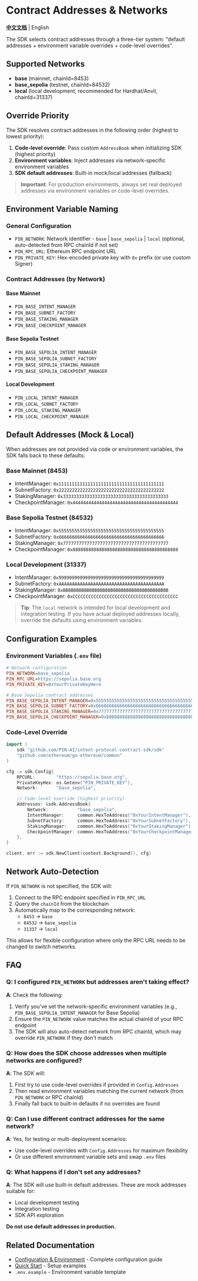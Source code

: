 # Contract Addresses & Networks

**[中文文档](addresses-zh.md)** | English

The SDK selects contract addresses through a three-tier system: "default addresses + environment variable overrides + code-level overrides".

## Supported Networks

- **base** (mainnet, chainId=8453)
- **base_sepolia** (testnet, chainId=84532)
- **local** (local development, recommended for Hardhat/Anvil, chainId=31337)

## Override Priority

The SDK resolves contract addresses in the following order (highest to lowest priority):

1. **Code-level override**: Pass custom `AddressBook` when initializing SDK (highest priority)
2. **Environment variables**: Inject addresses via network-specific environment variables
3. **SDK default addresses**: Built-in mock/local addresses (fallback)

> **Important**: For production environments, always set real deployed addresses via environment variables or code-level overrides.

## Environment Variable Naming

### General Configuration

- `PIN_NETWORK`: Network identifier - `base` | `base_sepolia` | `local` (optional, auto-detected from RPC chainId if not set)
- `PIN_RPC_URL`: Ethereum RPC endpoint URL
- `PIN_PRIVATE_KEY`: Hex-encoded private key with `0x` prefix (or use custom Signer)

### Contract Addresses (by Network)

#### Base Mainnet
- `PIN_BASE_INTENT_MANAGER`
- `PIN_BASE_SUBNET_FACTORY`
- `PIN_BASE_STAKING_MANAGER`
- `PIN_BASE_CHECKPOINT_MANAGER`

#### Base Sepolia Testnet
- `PIN_BASE_SEPOLIA_INTENT_MANAGER`
- `PIN_BASE_SEPOLIA_SUBNET_FACTORY`
- `PIN_BASE_SEPOLIA_STAKING_MANAGER`
- `PIN_BASE_SEPOLIA_CHECKPOINT_MANAGER`

#### Local Development
- `PIN_LOCAL_INTENT_MANAGER`
- `PIN_LOCAL_SUBNET_FACTORY`
- `PIN_LOCAL_STAKING_MANAGER`
- `PIN_LOCAL_CHECKPOINT_MANAGER`

## Default Addresses (Mock & Local)

When addresses are not provided via code or environment variables, the SDK falls back to these defaults:

### Base Mainnet (8453)
- IntentManager: `0x1111111111111111111111111111111111111111`
- SubnetFactory: `0x2222222222222222222222222222222222222222`
- StakingManager: `0x3333333333333333333333333333333333333333`
- CheckpointManager: `0x4444444444444444444444444444444444444444`

### Base Sepolia Testnet (84532)
- IntentManager: `0x5555555555555555555555555555555555555555`
- SubnetFactory: `0x6666666666666666666666666666666666666666`
- StakingManager: `0x7777777777777777777777777777777777777777`
- CheckpointManager: `0x8888888888888888888888888888888888888888`

### Local Development (31337)
- IntentManager: `0x9999999999999999999999999999999999999999`
- SubnetFactory: `0xAAAAAAAAAAAAAAAAAAAAAAAAAAAAAAAAAAAAAAAA`
- StakingManager: `0xBBBBBBBBBBBBBBBBBBBBBBBBBBBBBBBBBBBBBBBB`
- CheckpointManager: `0xCCCCCCCCCCCCCCCCCCCCCCCCCCCCCCCCCCCCCCCC`

> **Tip**: The `local` network is intended for local development and integration testing. If you have actual deployed addresses locally, override the defaults using environment variables.

## Configuration Examples

### Environment Variables (`.env` file)

```ini
# Network configuration
PIN_NETWORK=base_sepolia
PIN_RPC_URL=https://sepolia.base.org
PIN_PRIVATE_KEY=0xYourPrivateKeyHere

# Base Sepolia contract addresses
PIN_BASE_SEPOLIA_INTENT_MANAGER=0x5555555555555555555555555555555555555555
PIN_BASE_SEPOLIA_SUBNET_FACTORY=0x6666666666666666666666666666666666666666
PIN_BASE_SEPOLIA_STAKING_MANAGER=0x7777777777777777777777777777777777777777
PIN_BASE_SEPOLIA_CHECKPOINT_MANAGER=0x8888888888888888888888888888888888888888
```

### Code-Level Override

```go
import (
    sdk "github.com/PIN-AI/intent-protocol-contract-sdk/sdk"
    "github.com/ethereum/go-ethereum/common"
)

cfg := sdk.Config{
    RPCURL:        "https://sepolia.base.org",
    PrivateKeyHex: os.Getenv("PIN_PRIVATE_KEY"),
    Network:       "base_sepolia",

    // Code-level override (highest priority)
    Addresses: &sdk.AddressBook{
        Network:           "base_sepolia",
        IntentManager:     common.HexToAddress("0xYourIntentManager"),
        SubnetFactory:     common.HexToAddress("0xYourSubnetFactory"),
        StakingManager:    common.HexToAddress("0xYourStakingManager"),
        CheckpointManager: common.HexToAddress("0xYourCheckpointManager"),
    },
}

client, err := sdk.NewClient(context.Background(), cfg)
```

## Network Auto-Detection

If `PIN_NETWORK` is not specified, the SDK will:

1. Connect to the RPC endpoint specified in `PIN_RPC_URL`
2. Query the `chainId` from the blockchain
3. Automatically map to the corresponding network:
   - `8453` → `base`
   - `84532` → `base_sepolia`
   - `31337` → `local`

This allows for flexible configuration where only the RPC URL needs to be changed to switch networks.

## FAQ

### Q: I configured `PIN_NETWORK` but addresses aren't taking effect?

**A**: Check the following:
1. Verify you've set the network-specific environment variables (e.g., `PIN_BASE_SEPOLIA_INTENT_MANAGER` for Base Sepolia)
2. Ensure the `PIN_NETWORK` value matches the actual chainId of your RPC endpoint
3. The SDK will also auto-detect network from RPC chainId, which may override `PIN_NETWORK` if they don't match

### Q: How does the SDK choose addresses when multiple networks are configured?

**A**: The SDK will:
1. First try to use code-level overrides if provided in `Config.Addresses`
2. Then read environment variables matching the current network (from `PIN_NETWORK` or RPC chainId)
3. Finally fall back to built-in defaults if no overrides are found

### Q: Can I use different contract addresses for the same network?

**A**: Yes, for testing or multi-deployment scenarios:
- Use code-level overrides with `Config.Addresses` for maximum flexibility
- Or use different environment variable sets and swap `.env` files

### Q: What happens if I don't set any addresses?

**A**: The SDK will use built-in default addresses. These are mock addresses suitable for:
- Local development testing
- Integration testing
- SDK API exploration

**Do not use default addresses in production.**

## Related Documentation

- [Configuration & Environment](config.md) - Complete configuration guide
- [Quick Start](quickstart.md) - Setup examples
- `.env.example` - Environment variable template
